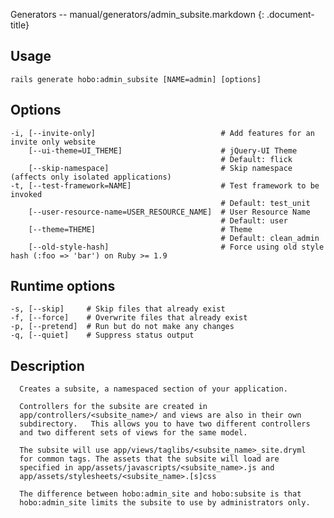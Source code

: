 Generators -- manual/generators/admin\_subsite.markdown
{: .document-title}


## Usage

    

    rails generate hobo:admin_subsite [NAME=admin] [options]


## Options

    

    -i, [--invite-only]                            # Add features for an invite only website
        [--ui-theme=UI_THEME]                      # jQuery-UI Theme
                                                   # Default: flick
        [--skip-namespace]                         # Skip namespace (affects only isolated applications)
    -t, [--test-framework=NAME]                    # Test framework to be invoked
                                                   # Default: test_unit
        [--user-resource-name=USER_RESOURCE_NAME]  # User Resource Name
                                                   # Default: user
        [--theme=THEME]                            # Theme
                                                   # Default: clean_admin
        [--old-style-hash]                         # Force using old style hash (:foo => 'bar') on Ruby >= 1.9


## Runtime options

    

    -s, [--skip]     # Skip files that already exist
    -f, [--force]    # Overwrite files that already exist
    -p, [--pretend]  # Run but do not make any changes
    -q, [--quiet]    # Suppress status output


## Description

    


      Creates a subsite, a namespaced section of your application.

      Controllers for the subsite are created in
      app/controllers/<subsite_name>/ and views are also in their own
      subdirectory.   This allows you to have two different controllers
      and two different sets of views for the same model.

      The subsite will use app/views/taglibs/<subsite_name>_site.dryml
      for common tags. The assets that the subsite will load are
      specified in app/assets/javascripts/<subsite_name>.js and
      app/assets/stylesheets/<subsite_name>.[s]css

      The difference between hobo:admin_site and hobo:subsite is that
      hobo:admin_site limits the subsite to use by administrators only.

